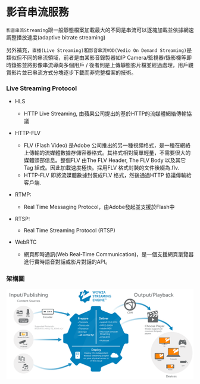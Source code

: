 # 影音串流服務
`影音串流Streaming`跟一般靜態檔案加載最大的不同是串流可以逐塊加載並依據網速調整播放速度(adaptive bitrate streaming)

另外補充，`直播(Live Streaming)`和`影音串流VOD(Vedio On Demand Streaming)`是類似但不同的串流領域，前者是由某影音錄製器如IP Camera/監視器/錄影機等即時錄影並將影像串流導向多個用戶 / 後者則是上傳靜態影片檔並經過處理，用戶觀賞影片並已串流方式分塊逐步下載而非完整檔案的技術。

### Live Streaming Protocol
- HLS
  - HTTP Live Streaming, 由蘋果公司提出的基於HTTP的流媒體網絡傳輸協議
- HTTP-FLV
  - FLV (Flash Video) 是Adobe 公司推出的另一種視頻格式，是一種在網絡上傳輸的流媒體數據存儲容器格式。其格式相對簡單輕量，不需要很大的媒體頭部信息。整個FLV 由The FLV Header, The FLV Body 以及其它Tag 組成。因此加載速度極快。採用FLV 格式封裝的文件後綴為.flv.
  - HTTP-FLV 即將流媒體數據封裝成FLV 格式，然後通過HTTP 協議傳輸給客戶端.

- RTMP:
  - Real Time Messaging Protocol，由Adobe發起並支援於Flash中
- RTSP:
  - Real Time Streaming Protocol (RTSP)
- WebRTC
  - 網頁即時通訊(Web Real-Time Communication)，是一個支援網頁瀏覽器進行實時語音對話或影片對話的API。
### 架構圖
![wowza 範例](./pic/typical-streaming-workflow-1500x718.png)

